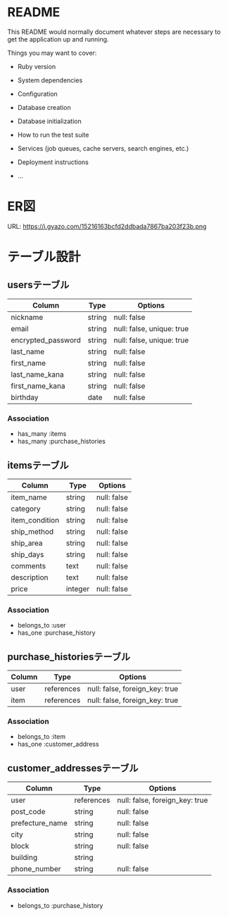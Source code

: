 # README

This README would normally document whatever steps are necessary to get the
application up and running.

Things you may want to cover:

* Ruby version

* System dependencies

* Configuration

* Database creation

* Database initialization

* How to run the test suite

* Services (job queues, cache servers, search engines, etc.)

* Deployment instructions

* ...

# ER図
URL: https://i.gyazo.com/15216163bcfd2ddbada7867ba203f23b.png

# テーブル設計

## usersテーブル

| Column             | Type   | Options                   |
| ------------------ | -------| ------------------------- |
| nickname           | string | null: false               |
| email              | string | null: false, unique: true |
| encrypted_password | string | null: false, unique: true |
| last_name          | string | null: false               |
| first_name         | string | null: false               |
| last_name_kana     | string | null: false               |
| first_name_kana    | string | null: false               |
| birthday           | date   | null: false               |

### Association

- has_many :items
- has_many :purchase_histories

## itemsテーブル

| Column         | Type       | Options                        |
| -------------- | ---------- | -------------------------      |
| item_name      | string     | null: false                    |
| category       | string     | null: false                    |
| item_condition | string     | null: false                    |
| ship_method    | string     | null: false                    |
| ship_area      | string     | null: false                    |
| ship_days      | string     | null: false                    |
| comments       | text       | null: false                    |
| description    | text       | null: false                    |
| price          | integer    | null: false                    |

### Association

- belongs_to :user
- has_one :purchase_history

## purchase_historiesテーブル

| Column   | Type       | Options                        |
| -------- | ---------- | -------------------------      |
| user     | references | null: false, foreign_key: true |
| item     | references | null: false, foreign_key: true |

### Association

- belongs_to :item
- has_one :customer_address

## customer_addressesテーブル

| Column          | Type       | Options                        |
| --------------- | ---------- | -------------------------      |
| user            | references | null: false, foreign_key: true |
| post_code       | string     | null: false                    |
| prefecture_name | string     | null: false                    | 
| city            | string     | null: false                    |
| block           | string     | null: false                    |
| building        | string     |                                |
| phone_number    | string     | null: false                    |

### Association

- belongs_to :purchase_history